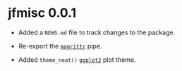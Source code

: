 # jfmisc 0.0.1

* Added a `NEWS.md` file to track changes to the package.

* Re-export the [`magrittr`](https://magrittr.tidyverse.org/reference/pipe.htmL) pipe.

* Added `theme_neat()` [`ggplot2`](https://ggplot2.tidyverse.org/) plot theme.
